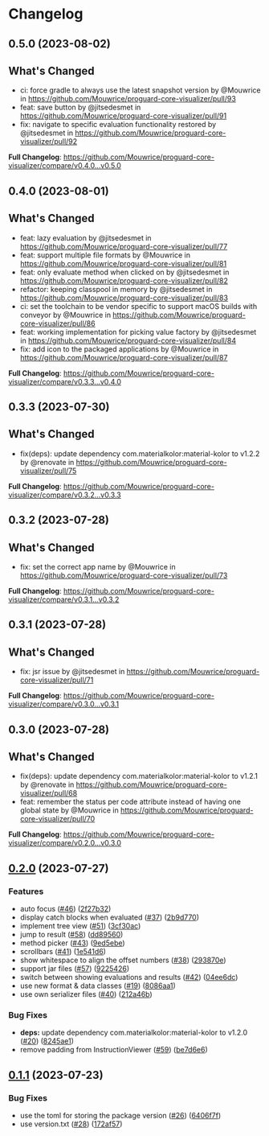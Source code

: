 # Changelog

## 0.5.0 (2023-08-02)

## What's Changed
* ci: force gradle to always use the latest snapshot version by @Mouwrice in https://github.com/Mouwrice/proguard-core-visualizer/pull/93
* feat: save button by @jitsedesmet in https://github.com/Mouwrice/proguard-core-visualizer/pull/91
* fix: navigate to specific evaluation functionality restored by @jitsedesmet in https://github.com/Mouwrice/proguard-core-visualizer/pull/92


**Full Changelog**: https://github.com/Mouwrice/proguard-core-visualizer/compare/v0.4.0...v0.5.0

## 0.4.0 (2023-08-01)

## What's Changed
* feat: lazy evaluation by @jitsedesmet in https://github.com/Mouwrice/proguard-core-visualizer/pull/77
* feat: support multiple file formats by @Mouwrice in https://github.com/Mouwrice/proguard-core-visualizer/pull/81
* feat: only evaluate method when clicked on by @jitsedesmet in https://github.com/Mouwrice/proguard-core-visualizer/pull/82
* refactor: keeping classpool in memory by @jitsedesmet in https://github.com/Mouwrice/proguard-core-visualizer/pull/83
* ci: set the toolchain to be vendor specific to support macOS builds with conveyor by @Mouwrice in https://github.com/Mouwrice/proguard-core-visualizer/pull/86
* feat: working implementation for picking value factory by @jitsedesmet in https://github.com/Mouwrice/proguard-core-visualizer/pull/84
* fix: add icon to the packaged applications by @Mouwrice in https://github.com/Mouwrice/proguard-core-visualizer/pull/87


**Full Changelog**: https://github.com/Mouwrice/proguard-core-visualizer/compare/v0.3.3...v0.4.0

## 0.3.3 (2023-07-30)

## What's Changed
* fix(deps): update dependency com.materialkolor:material-kolor to v1.2.2 by @renovate in https://github.com/Mouwrice/proguard-core-visualizer/pull/75


**Full Changelog**: https://github.com/Mouwrice/proguard-core-visualizer/compare/v0.3.2...v0.3.3

## 0.3.2 (2023-07-28)

## What's Changed
* fix: set the correct app name by @Mouwrice in https://github.com/Mouwrice/proguard-core-visualizer/pull/73


**Full Changelog**: https://github.com/Mouwrice/proguard-core-visualizer/compare/v0.3.1...v0.3.2

## 0.3.1 (2023-07-28)

## What's Changed
* fix: jsr issue by @jitsedesmet in https://github.com/Mouwrice/proguard-core-visualizer/pull/71


**Full Changelog**: https://github.com/Mouwrice/proguard-core-visualizer/compare/v0.3.0...v0.3.1

## 0.3.0 (2023-07-28)

## What's Changed
* fix(deps): update dependency com.materialkolor:material-kolor to v1.2.1 by @renovate in https://github.com/Mouwrice/proguard-core-visualizer/pull/68
* feat: remember the status per code attribute instead of having one global state by @Mouwrice in https://github.com/Mouwrice/proguard-core-visualizer/pull/70


**Full Changelog**: https://github.com/Mouwrice/proguard-core-visualizer/compare/v0.2.0...v0.3.0

## [0.2.0](https://github.com/Mouwrice/proguard-core-visualizer/compare/v0.1.1...v0.2.0) (2023-07-27)


### Features

* auto focus ([#46](https://github.com/Mouwrice/proguard-core-visualizer/issues/46)) ([2f27b32](https://github.com/Mouwrice/proguard-core-visualizer/commit/2f27b3208a51fdf4ca606fa9e00fa68c8c0863a5))
* display catch blocks when evaluated ([#37](https://github.com/Mouwrice/proguard-core-visualizer/issues/37)) ([2b9d770](https://github.com/Mouwrice/proguard-core-visualizer/commit/2b9d770d51eaa699eda8cb588f9e70c55ffb5251))
* implement tree view ([#51](https://github.com/Mouwrice/proguard-core-visualizer/issues/51)) ([3cf30ac](https://github.com/Mouwrice/proguard-core-visualizer/commit/3cf30ac0fccf95a4f596b78e70d81f1d0f731dfa))
* jump to result ([#58](https://github.com/Mouwrice/proguard-core-visualizer/issues/58)) ([dd89560](https://github.com/Mouwrice/proguard-core-visualizer/commit/dd89560f2c8a321273c49c75a9c0a88e5238c7bf))
* method picker ([#43](https://github.com/Mouwrice/proguard-core-visualizer/issues/43)) ([9ed5ebe](https://github.com/Mouwrice/proguard-core-visualizer/commit/9ed5ebe19154cf0f0f81627181e296a71092366a))
* scrollbars ([#41](https://github.com/Mouwrice/proguard-core-visualizer/issues/41)) ([1e541d6](https://github.com/Mouwrice/proguard-core-visualizer/commit/1e541d6e5628d9b2c2ed9df2884c37061da7a456))
* show whitespace to align the offset numbers ([#38](https://github.com/Mouwrice/proguard-core-visualizer/issues/38)) ([293870e](https://github.com/Mouwrice/proguard-core-visualizer/commit/293870eebc336eb73ab50f827daf5d349ccd075d))
* support jar files ([#57](https://github.com/Mouwrice/proguard-core-visualizer/issues/57)) ([9225426](https://github.com/Mouwrice/proguard-core-visualizer/commit/922542659b2004e0e295d6791a3a2fb62ccbc065))
* switch between showing evaluations and results ([#42](https://github.com/Mouwrice/proguard-core-visualizer/issues/42)) ([04ee6dc](https://github.com/Mouwrice/proguard-core-visualizer/commit/04ee6dc327949bd7fe871d06ed04fbf3bd34ea64))
* use new format & data classes ([#19](https://github.com/Mouwrice/proguard-core-visualizer/issues/19)) ([8086aa1](https://github.com/Mouwrice/proguard-core-visualizer/commit/8086aa16d3debf7e9eaede5d090e08c2c439aa44))
* use own serializer files ([#40](https://github.com/Mouwrice/proguard-core-visualizer/issues/40)) ([212a46b](https://github.com/Mouwrice/proguard-core-visualizer/commit/212a46b077955ce1f33e1ace4e3a99e111af90ed))


### Bug Fixes

* **deps:** update dependency com.materialkolor:material-kolor to v1.2.0 ([#20](https://github.com/Mouwrice/proguard-core-visualizer/issues/20)) ([8245ae1](https://github.com/Mouwrice/proguard-core-visualizer/commit/8245ae111f40e96f0f9025cd4c98cccaacbd108f))
* remove padding from InstructionViewer ([#59](https://github.com/Mouwrice/proguard-core-visualizer/issues/59)) ([be7d6e6](https://github.com/Mouwrice/proguard-core-visualizer/commit/be7d6e688d805b781a7c77d881f7e7e7a53bb162))

## [0.1.1](https://github.com/Mouwrice/proguard-core-visualizer/compare/v0.1.0...v0.1.1) (2023-07-23)


### Bug Fixes

* use the toml for storing the package version ([#26](https://github.com/Mouwrice/proguard-core-visualizer/issues/26)) ([6406f7f](https://github.com/Mouwrice/proguard-core-visualizer/commit/6406f7ffea35e3df57c2cc0f7b20aa25d287ef3e))
* use version.txt ([#28](https://github.com/Mouwrice/proguard-core-visualizer/issues/28)) ([172af57](https://github.com/Mouwrice/proguard-core-visualizer/commit/172af57635271f61b2c0bb3b52e5eb7d8176483d))

